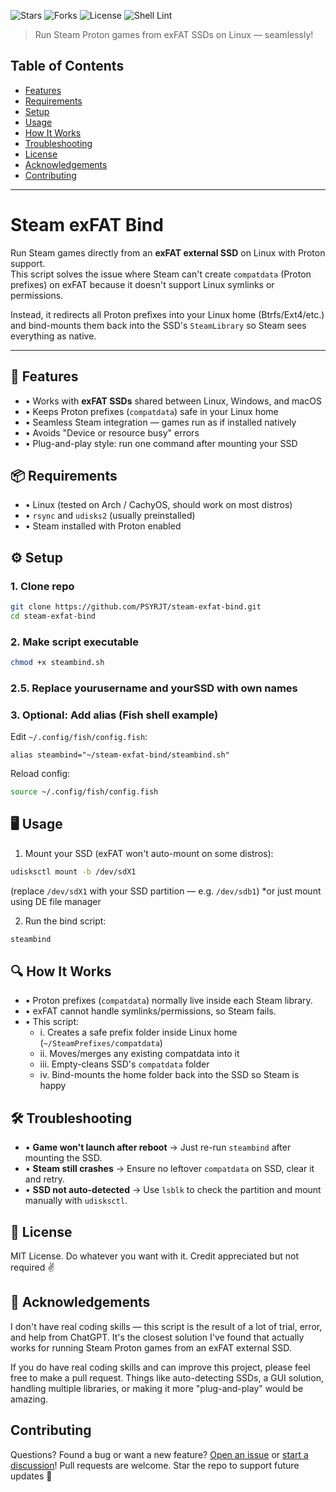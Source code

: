 ![Stars](https://img.shields.io/github/stars/PSYRJT/steambind-exfat?style=social) ![Forks](https://img.shields.io/github/forks/PSYRJT/steambind-exfat) ![License](https://img.shields.io/github/license/PSYRJT/steambind-exfat)
![Shell Lint](https://github.com/PSYRJT/steambind-exfat/actions/workflows/shell.yml/badge.svg)

> Run Steam Proton games from exFAT SSDs on Linux — seamlessly!

## Table of Contents
- [Features](#-features)
- [Requirements](#-requirements)
- [Setup](#-setup)
- [Usage](#-usage)
- [How It Works](#-how-it-works)
- [Troubleshooting](#-troubleshooting)
- [License](#-license)
- [Acknowledgements](#acknowledgements)
- [Contributing](#contributing)

---

# Steam exFAT Bind

Run Steam games directly from an **exFAT external SSD** on Linux with Proton support.  
This script solves the issue where Steam can't create `compatdata` (Proton prefixes) on exFAT because it doesn't support Linux symlinks or permissions.

Instead, it redirects all Proton prefixes into your Linux home (Btrfs/Ext4/etc.) and bind-mounts them back into the SSD's `SteamLibrary` so Steam sees everything as native.

---

## 🚀 Features

- • Works with **exFAT SSDs** shared between Linux, Windows, and macOS
- • Keeps Proton prefixes (`compatdata`) safe in your Linux home
- • Seamless Steam integration — games run as if installed natively
- • Avoids "Device or resource busy" errors
- • Plug-and-play style: run one command after mounting your SSD

## 📦 Requirements

- • Linux (tested on Arch / CachyOS, should work on most distros)
- • `rsync` and `udisks2` (usually preinstalled)
- • Steam installed with Proton enabled

## ⚙️ Setup

### 1. Clone repo

```bash
git clone https://github.com/PSYRJT/steam-exfat-bind.git
cd steam-exfat-bind
```

### 2. Make script executable

```bash
chmod +x steambind.sh
```

### 2.5. Replace yourusername and yourSSD with own names

### 3. Optional: Add alias (Fish shell example)

Edit `~/.config/fish/config.fish`:

```fish
alias steambind="~/steam-exfat-bind/steambind.sh"
```

Reload config:

```bash
source ~/.config/fish/config.fish
```

## 🖥️ Usage

1. Mount your SSD (exFAT won't auto-mount on some distros):

```bash
udisksctl mount -b /dev/sdX1
```

(replace `/dev/sdX1` with your SSD partition — e.g. `/dev/sdb1`)
*or just mount using DE file manager

2. Run the bind script:

```bash
steambind
```

## 🔍 How It Works

- • Proton prefixes (`compatdata`) normally live inside each Steam library.
- • exFAT cannot handle symlinks/permissions, so Steam fails.
- • This script:
  - i. Creates a safe prefix folder inside Linux home (`~/SteamPrefixes/compatdata`)
  - ii. Moves/merges any existing compatdata into it
  - iii. Empty-cleans SSD's `compatdata` folder
  - iv. Bind-mounts the home folder back into the SSD so Steam is happy

## 🛠️ Troubleshooting

- • **Game won't launch after reboot** → Just re-run `steambind` after mounting the SSD.
- • **Steam still crashes** → Ensure no leftover `compatdata` on SSD, clear it and retry.
- • **SSD not auto-detected** → Use `lsblk` to check the partition and mount manually with `udisksctl`.

## 📜 License

MIT License. Do whatever you want with it. Credit appreciated but not required ✌️

## 🙏 Acknowledgements

I don't have real coding skills — this script is the result of a lot of trial, error, and help from ChatGPT. It's the closest solution I've found that actually works for running Steam Proton games from an exFAT external SSD.

If you do have real coding skills and can improve this project, please feel free to make a pull request. Things like auto-detecting SSDs, a GUI solution, handling multiple libraries, or making it more "plug-and-play" would be amazing.

## Contributing

Questions? Found a bug or want a new feature? [Open an issue](https://github.com/PSYRJT/steambind-exfat/issues) or [start a discussion](https://github.com/PSYRJT/steambind-exfat/discussions)! Pull requests are welcome. Star the repo to support future updates 🚀
